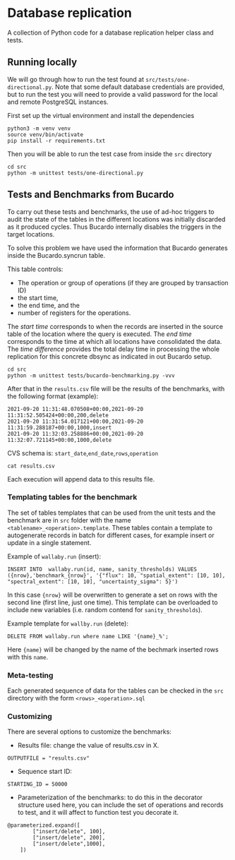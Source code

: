 # Database replication

A collection of Python code for a database replication helper class and tests. 

## Running locally

We will go through how to run the test found at `src/tests/one-directional.py`. Note that some default database credentials are provided, but to run the test you will need to provide a valid password for the local and remote PostgreSQL instances.

First set up the virtual environment and install the dependencies 

```
python3 -m venv venv
source venv/bin/activate
pip install -r requirements.txt
```

Then you will be able to run the test case from inside the `src` directory

```
cd src 
python -m unittest tests/one-directional.py
```

## Tests and Benchmarks from Bucardo

To carry out these tests and benchmarks, the use of ad-hoc triggers to audit the state of the tables in the different locations was initially discarded as it produced cycles. Thus Bucardo internally disables the triggers in the target locations. 

To solve this problem we have used the information that Bucardo generates inside the Bucardo.syncrun table. 

This table controls:
- The operation or group of operations (if they are grouped by transaction ID) 
- the start time, 
- the end time, and the 
- number of registers for the operations.

The *start time* corresponds to when the records are inserted in the source table of the location where the query is executed.
The *end time* corresponds to the time at which all locations have consolidated the data. 
The *time difference* provides the total delay time in processing the whole replication for this concrete dbsync as indicated in out Bucardo setup.

```
cd src
python -m unittest tests/bucardo-benchmarking.py -vvv
```

After that in the ``results.csv`` file will be the results of the benchmarks, with the following format (example):

```
2021-09-20 11:31:48.070508+00:00,2021-09-20 11:31:52.505424+00:00,200,delete
2021-09-20 11:31:54.017121+00:00,2021-09-20 11:31:59.288187+00:00,1000,insert
2021-09-20 11:32:03.258886+00:00,2021-09-20 11:32:07.721145+00:00,1000,delete
```

CVS schema is: ``start_date``,``end_date``,``rows``,``operation``

```
cat results.csv
```

Each execution will append data to this results file.

### Templating tables for the benchmark

The set of tables templates that can be used from the unit tests and the benchmark are in ``src`` folder with the name ``<tablename>_<operation>.template``. These tables contain a template to autogenerate records in batch for different cases, for example insert or update in a single statement.

Example of ``wallaby.run`` (insert):

```
INSERT INTO  wallaby.run(id, name, sanity_thresholds) VALUES
({nrow},'benchmark_{nrow}', '{"flux": 10, "spatial_extent": [10, 10], "spectral_extent": [10, 10], "uncertainty_sigma": 5}')
```

In this case ``{nrow}`` will be overwritten to generate a set on rows with the second line (first line, just one time). This template can be overloaded to include new variables (i.e. random contend for ``sanity_thresholds``).

Example template for ``wallby.run`` (delete):

```
DELETE FROM wallaby.run where name LIKE '{name}_%';
```

Here ``{name}`` will be changed by the name of the bechmark inserted rows with this ``name``.

### Meta-testing

Each generated sequence of data for the tables can be checked in the ``src`` directory with the form ``<rows>_<operation>.sql``

### Customizing

There are several options to customize the benchmarks:

- Results file: change the value of results.csv in X.

```
OUTPUTFILE = "results.csv"
```

- Sequence start ID: 

```
STARTING_ID = 50000
```

- Parameterization of the benchmarks: to do this in the decorator structure used here, you can include the set of operations and records to test, and it will affect to function test you decorate it.

````
@parameterized.expand([
        ["insert/delete", 100],
        ["insert/delete", 200],
        ["insert/delete",1000],
    ])
````




